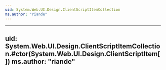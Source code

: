 ```yaml
---
uid: System.Web.UI.Design.ClientScriptItemCollection
ms.author: "riande"
---
```


---
uid: System.Web.UI.Design.ClientScriptItemCollection.#ctor(System.Web.UI.Design.ClientScriptItem[])
ms.author: "riande"
---
